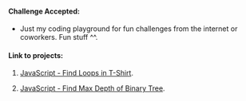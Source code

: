 #### Challenge Accepted:
- Just my coding playground for fun challenges from the internet or coworkers. Fun stuff ^^.

#### Link to projects:
1. [JavaScript - Find Loops in T-Shirt](https://github.com/stevedang-dev/Coding-Challenges/tree/master/projects/JS-Find-Loops).

2. [JavaScript - Find Max Depth of Binary Tree](https://github.com/stevedang-dev/Coding-Challenges/tree/master/projects/JS-Max-Depth-of-Binary-Tree).